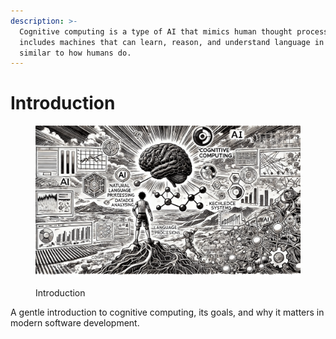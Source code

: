 ```yaml
---
description: >-
  Cognitive computing is a type of AI that mimics human thought processes. It
  includes machines that can learn, reason, and understand language in ways
  similar to how humans do.
---
```


# Introduction

<figure><img src="../.gitbook/assets/cognitive-introduction-min.png" alt=""><figcaption><p>Introduction</p></figcaption></figure>

A gentle introduction to cognitive computing, its goals, and why it matters in modern software development.


